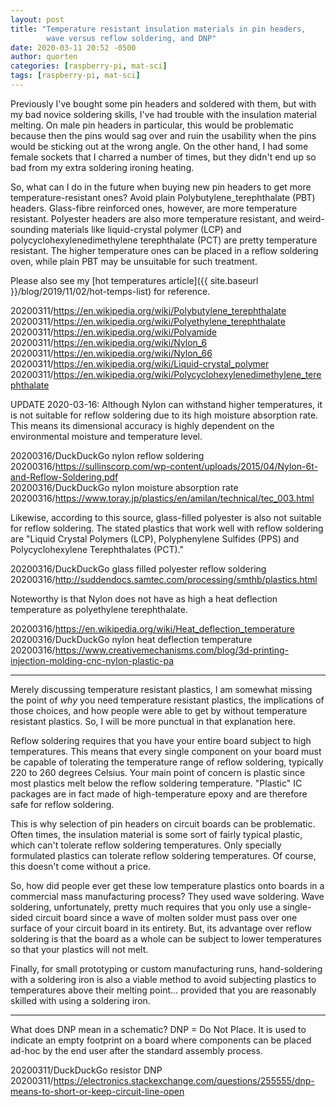 ```yaml
---
layout: post
title: "Temperature resistant insulation materials in pin headers,
        wave versus reflow soldering, and DNP"
date: 2020-03-11 20:52 -0500
author: quorten
categories: [raspberry-pi, mat-sci]
tags: [raspberry-pi, mat-sci]
---
```


Previously I've bought some pin headers and soldered with them, but
with my bad novice soldering skills, I've had trouble with the
insulation material melting.  On male pin headers in particular, this
would be problematic because then the pins would sag over and ruin the
usability when the pins would be sticking out at the wrong angle.  On
the other hand, I had some female sockets that I charred a number of
times, but they didn't end up so bad from my extra soldering ironing
heating.

So, what can I do in the future when buying new pin headers to get
more temperature-resistant ones?  Avoid plain
Polybutylene_terephthalate (PBT) headers.  Glass-fibre reinforced
ones, however, are more temperature resistant.  Polyester headers are
also more temperature resistant, and weird-sounding materials like
liquid-crystal polymer (LCP) and polycyclohexylenedimethylene
terephthalate (PCT) are pretty temperature resistant.  The higher
temperature ones can be placed in a reflow soldering oven, while plain
PBT may be unsuitable for such treatment.

Please also see my [hot temperatures article]({{ site.baseurl
}}/blog/2019/11/02/hot-temps-list) for reference.

<!-- more -->

20200311/https://en.wikipedia.org/wiki/Polybutylene_terephthalate  
20200311/https://en.wikipedia.org/wiki/Polyethylene_terephthalate  
20200311/https://en.wikipedia.org/wiki/Polyamide  
20200311/https://en.wikipedia.org/wiki/Nylon_6  
20200311/https://en.wikipedia.org/wiki/Nylon_66  
20200311/https://en.wikipedia.org/wiki/Liquid-crystal_polymer  
20200311/https://en.wikipedia.org/wiki/Polycyclohexylenedimethylene_terephthalate

UPDATE 2020-03-16: Although Nylon can withstand higher temperatures,
it is not suitable for reflow soldering due to its high moisture
absorption rate.  This means its dimensional accuracy is highly
dependent on the environmental moisture and temperature level.

20200316/DuckDuckGo nylon reflow soldering  
20200316/https://sullinscorp.com/wp-content/uploads/2015/04/Nylon-6t-and-Reflow-Soldering.pdf  
20200316/DuckDuckGo nylon moisture absorption rate  
20200316/https://www.toray.jp/plastics/en/amilan/technical/tec_003.html

Likewise, according to this source, glass-filled polyester is also not
suitable for reflow soldering.  The stated plastics that work well
with reflow soldering are "Liquid Crystal Polymers (LCP),
Polyphenylene Sulfides (PPS) and Polycyclohexylene Terephthalates
(PCT)."

20200316/DuckDuckGo glass filled polyester reflow soldering  
20200316/http://suddendocs.samtec.com/processing/smthb/plastics.html

Noteworthy is that Nylon does not have as high a heat deflection
temperature as polyethylene terephthalate.

20200316/https://en.wikipedia.org/wiki/Heat_deflection_temperature  
20200316/DuckDuckGo nylon heat deflection temperature  
20200316/https://www.creativemechanisms.com/blog/3d-printing-injection-molding-cnc-nylon-plastic-pa

----------

Merely discussing temperature resistant plastics, I am somewhat
missing the point of _why_ you need temperature resistant plastics,
the implications of those choices, and how people were able to get by
without temperature resistant plastics.  So, I will be more punctual
in that explanation here.

Reflow soldering requires that you have your entire board subject to
high temperatures.  This means that every single component on your
board must be capable of tolerating the temperature range of reflow
soldering, typically 220 to 260 degrees Celsius.  Your main point of
concern is plastic since most plastics melt below the reflow soldering
temperature.  "Plastic" IC packages are in fact made of
high-temperature epoxy and are therefore safe for reflow soldering.

This is why selection of pin headers on circuit boards can be
problematic.  Often times, the insulation material is some sort of
fairly typical plastic, which can't tolerate reflow soldering
temperatures.  Only specially formulated plastics can tolerate reflow
soldering temperatures.  Of course, this doesn't come without a price.

So, how did people ever get these low temperature plastics onto boards
in a commercial mass manufacturing process?  They used wave soldering.
Wave soldering, unfortunately, pretty much requires that you only use
a single-sided circuit board since a wave of molten solder must pass
over one surface of your circuit board in its entirety.  But, its
advantage over reflow soldering is that the board as a whole can be
subject to lower temperatures so that your plastics will not melt.

Finally, for small prototyping or custom manufacturing runs,
hand-soldering with a soldering iron is also a viable method to avoid
subjecting plastics to temperatures above their melting
point... provided that you are reasonably skilled with using a
soldering iron.

----------

What does DNP mean in a schematic?  DNP = Do Not Place.  It is used to
indicate an empty footprint on a board where components can be placed
ad-hoc by the end user after the standard assembly process.

20200311/DuckDuckGo resistor DNP  
20200311/https://electronics.stackexchange.com/questions/255555/dnp-means-to-short-or-keep-circuit-line-open
